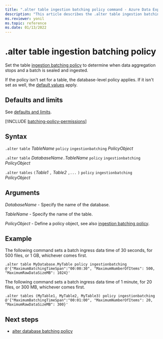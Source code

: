 ```yaml
---
title: ".alter table ingestion batching policy command - Azure Data Explorer"
description: "This article describes the .alter table ingestion batching policy command in Azure Data Explorer."
ms.reviewer: yonil
ms.topic: reference
ms.date: 01/13/2022
---
```

# .alter table ingestion batching policy

Set the table [ingestion batching policy](batchingpolicy.md) to determine when data aggregation stops and a batch is sealed and ingested.

If the policy isn't set for a table, the database-level policy applies. If it isn't set as well, the [default values](batchingpolicy.md#defaults-and-limits) apply.

## Defaults and limits

See [defaults and limits](batchingpolicy.md#defaults-and-limits).

[!INCLUDE [batching-policy-permissions](../../includes/batching-policy-permissions.md)]

## Syntax

`.alter` `table` *TableName* `policy` `ingestionbatching` *PolicyObject*

`.alter` `table` *DatabaseName*`.`*TableName* `policy` `ingestionbatching` *PolicyObject*

`.alter` `tables` `(`*Table1* `,` *Table2*  `,...` `)` `policy` `ingestionbatching` *PolicyObject*

## Arguments

*DatabaseName* - Specify the name of the database.

*TableName* - Specify the name of the table.

*PolicyObject* - Define a policy object, see also [ingestion batching policy](batchingpolicy.md).

## Example

The following command sets a batch ingress data time of 30 seconds, for 500 files, or 1 GB, whichever comes first.

```kusto
.alter table MyDatabase.MyTable policy ingestionbatching @'{"MaximumBatchingTimeSpan":"00:00:30", "MaximumNumberOfItems": 500, "MaximumRawDataSizeMB": 1024}'
```

The following command sets a batch ingress data time of 1 minute, for 20 files, or 300 MB, whichever comes first.

```kusto
.alter tables (MyTable1, MyTable2, MyTable3) policy ingestionbatching @'{"MaximumBatchingTimeSpan":"00:01:00", "MaximumNumberOfItems": 20, "MaximumRawDataSizeMB": 300}'
```

## Next steps

* [alter database batching policy](alter-database-ingestion-batching-policy.md)
